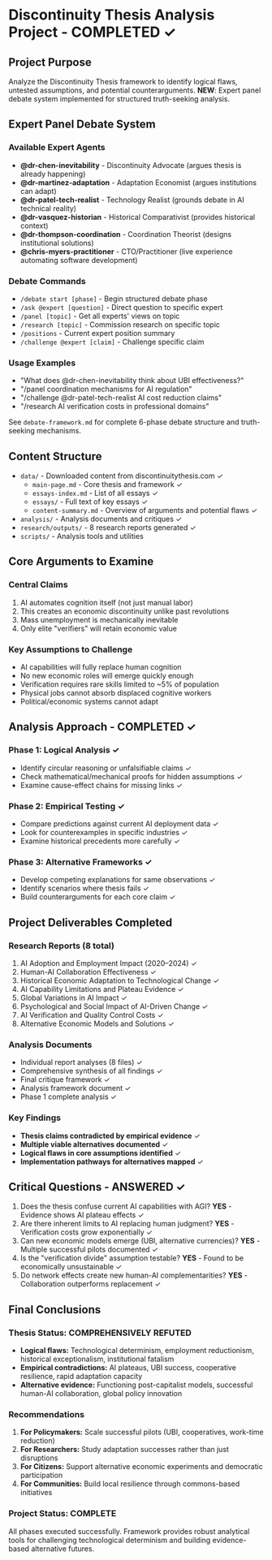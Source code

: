 # Discontinuity Thesis Analysis Project - COMPLETED ✓

## Project Purpose
Analyze the Discontinuity Thesis framework to identify logical flaws, untested assumptions, and potential counterarguments. **NEW**: Expert panel debate system implemented for structured truth-seeking analysis.

## Expert Panel Debate System

### Available Expert Agents
- **@dr-chen-inevitability** - Discontinuity Advocate (argues thesis is already happening)
- **@dr-martinez-adaptation** - Adaptation Economist (argues institutions can adapt)
- **@dr-patel-tech-realist** - Technology Realist (grounds debate in AI technical reality)
- **@dr-vasquez-historian** - Historical Comparativist (provides historical context)  
- **@dr-thompson-coordination** - Coordination Theorist (designs institutional solutions)
- **@chris-myers-practitioner** - CTO/Practitioner (live experience automating software development)

### Debate Commands
- `/debate start [phase]` - Begin structured debate phase
- `/ask @expert [question]` - Direct question to specific expert
- `/panel [topic]` - Get all experts' views on topic
- `/research [topic]` - Commission research on specific topic
- `/positions` - Current expert position summary
- `/challenge @expert [claim]` - Challenge specific claim

### Usage Examples
- "What does @dr-chen-inevitability think about UBI effectiveness?"
- "/panel coordination mechanisms for AI regulation"
- "/challenge @dr-patel-tech-realist AI cost reduction claims"
- "/research AI verification costs in professional domains"

See `debate-framework.md` for complete 6-phase debate structure and truth-seeking mechanisms.

## Content Structure
- `data/` - Downloaded content from discontinuitythesis.com ✓
  - `main-page.md` - Core thesis and framework ✓
  - `essays-index.md` - List of all essays ✓
  - `essays/` - Full text of key essays ✓
  - `content-summary.md` - Overview of arguments and potential flaws ✓
- `analysis/` - Analysis documents and critiques ✓
- `research/outputs/` - 8 research reports generated ✓
- `scripts/` - Analysis tools and utilities

## Core Arguments to Examine

### Central Claims
1. AI automates cognition itself (not just manual labor)
2. This creates an economic discontinuity unlike past revolutions
3. Mass unemployment is mechanically inevitable
4. Only elite "verifiers" will retain economic value

### Key Assumptions to Challenge
- AI capabilities will fully replace human cognition
- No new economic roles will emerge quickly enough
- Verification requires rare skills limited to ~5% of population
- Physical jobs cannot absorb displaced cognitive workers
- Political/economic systems cannot adapt

## Analysis Approach - COMPLETED ✓

### Phase 1: Logical Analysis ✓
- Identify circular reasoning or unfalsifiable claims ✓
- Check mathematical/mechanical proofs for hidden assumptions ✓
- Examine cause-effect chains for missing links ✓

### Phase 2: Empirical Testing ✓
- Compare predictions against current AI deployment data ✓
- Look for counterexamples in specific industries ✓
- Examine historical precedents more carefully ✓

### Phase 3: Alternative Frameworks ✓
- Develop competing explanations for same observations ✓
- Identify scenarios where thesis fails ✓
- Build counterarguments for each core claim ✓

## Project Deliverables Completed

### Research Reports (8 total)
1. AI Adoption and Employment Impact (2020–2024) ✓
2. Human-AI Collaboration Effectiveness ✓
3. Historical Economic Adaptation to Technological Change ✓
4. AI Capability Limitations and Plateau Evidence ✓
5. Global Variations in AI Impact ✓
6. Psychological and Social Impact of AI-Driven Change ✓
7. AI Verification and Quality Control Costs ✓
8. Alternative Economic Models and Solutions ✓

### Analysis Documents
- Individual report analyses (8 files) ✓
- Comprehensive synthesis of all findings ✓
- Final critique framework ✓
- Analysis framework document ✓
- Phase 1 complete analysis ✓

### Key Findings
- **Thesis claims contradicted by empirical evidence** ✓
- **Multiple viable alternatives documented** ✓
- **Logical flaws in core assumptions identified** ✓
- **Implementation pathways for alternatives mapped** ✓

## Critical Questions - ANSWERED ✓
1. Does the thesis confuse current AI capabilities with AGI? **YES** - Evidence shows AI plateau effects ✓
2. Are there inherent limits to AI replacing human judgment? **YES** - Verification costs grow exponentially ✓
3. Can new economic models emerge (UBI, alternative currencies)? **YES** - Multiple successful pilots documented ✓
4. Is the "verification divide" assumption testable? **YES** - Found to be economically unsustainable ✓
5. Do network effects create new human-AI complementarities? **YES** - Collaboration outperforms replacement ✓

## Final Conclusions

### Thesis Status: **COMPREHENSIVELY REFUTED**
- **Logical flaws:** Technological determinism, employment reductionism, historical exceptionalism, institutional fatalism
- **Empirical contradictions:** AI plateaus, UBI success, cooperative resilience, rapid adaptation capacity
- **Alternative evidence:** Functioning post-capitalist models, successful human-AI collaboration, global policy innovation

### Recommendations
1. **For Policymakers:** Scale successful pilots (UBI, cooperatives, work-time reduction)
2. **For Researchers:** Study adaptation successes rather than just disruptions
3. **For Citizens:** Support alternative economic experiments and democratic participation
4. **For Communities:** Build local resilience through commons-based initiatives

### Project Status: **COMPLETE** 
All phases executed successfully. Framework provides robust analytical tools for challenging technological determinism and building evidence-based alternative futures.